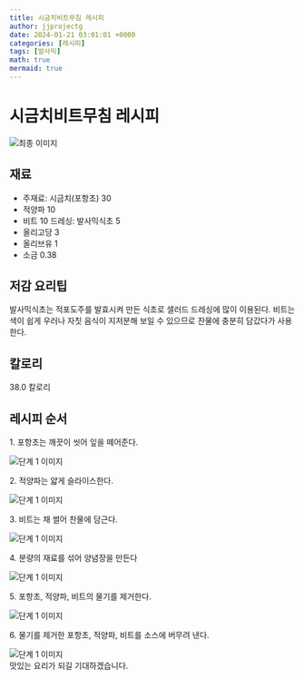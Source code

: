 ```yaml
---
title: 시금치비트무침 레시피
author: jjprojectg
date: 2024-01-21 03:01:01 +0000
categories: [레시피]
tags: [발사믹]
math: true
mermaid: true
---
```

<meta name="og:type" content="website"/>
<meta charset="UTF-8"/>
<div class="header">
  <h1>시금치비트무침 레시피</h1>
</div>

<div class="container my-4">
  <div class="row">
    <div class="col-12 col-md-6">
      <div class="recipe-image">
        <img src="http://www.foodsafetykorea.go.kr/uploadimg/20141118/20141118102021_1416273621709.jpg" class="step-image" alt="최종 이미지"/>
      </div>
    </div>
    <div class="col-12 col-md-6">
      <div class="ingredients">
        <h2>재료</h2>
        <ul class="card">
          <li> 주재료: 시금치(포항초) 30 </li>
          <li>  적양파 10 </li>
          <li>  비트 10 드레싱: 발사믹식초 5 </li>
          <li>  올리고당 3 </li>
          <li>  올리브유 1 </li>
          <li>  소금 0.38 </li>
</ul>
      </div>
    </div>
    <div class="col-12 col-md-6">
      <div class="ingredients">
        <h2>저감 요리팁</h2>
        <div class="card"> 
          <p>
            발사믹식초는 적포도주를 발효시켜 만든 식초로 샐러드 드레싱에 많이 이용된다. 비트는 색이 쉽게 우러나 자칫 음식이 지저분해 보일 수 있으므로 찬물에 충분히 담갔다가 사용한다.
          </p>
        </div>
      </div>
      <div class="ingredients">
        <h2>칼로리</h2>
        <div class="card"> 
          <p>
            38.0 칼로리
          </p>
        </div>
      </div>
    </div>
  </div>

  <h2 class="my-4">레시피 순서</h2>
  <div class="card recipe-card">
    <div class="card-body recipe-step">
      <p class="card-text step-description">1. 포항초는 깨끗이 씻어 잎을 떼어준다.</p>
      <img src="http://www.foodsafetykorea.go.kr/uploadimg/cook/756-1.jpg" alt="단계 1 이미지" class="step-image"/>
    </div>
  </div>
  <div class="card recipe-card">
    <div class="card-body recipe-step">
      <p class="card-text step-description">2. 적양파는 얇게 슬라이스한다.</p>
      <img src="http://www.foodsafetykorea.go.kr/uploadimg/cook/756-2.jpg" alt="단계 1 이미지" class="step-image"/>
    </div>
  </div>
  <div class="card recipe-card">
    <div class="card-body recipe-step">
      <p class="card-text step-description">3. 비트는 채 썰어 찬물에 담근다.</p>
      <img src="http://www.foodsafetykorea.go.kr/uploadimg/cook/756-3.jpg" alt="단계 1 이미지" class="step-image"/>
    </div>
  </div>
  <div class="card recipe-card">
    <div class="card-body recipe-step">
      <p class="card-text step-description">4. 분량의 재료를 섞어 양념장을 만든다</p>
      <img src="http://www.foodsafetykorea.go.kr/uploadimg/cook/756-4.jpg" alt="단계 1 이미지" class="step-image"/>
    </div>
  </div>
  <div class="card recipe-card">
    <div class="card-body recipe-step">
      <p class="card-text step-description">5. 포항초, 적양파, 비트의 물기를 제거한다.</p>
      <img src="http://www.foodsafetykorea.go.kr/uploadimg/cook/756-5.jpg" alt="단계 1 이미지" class="step-image"/>
    </div>
  </div>
  <div class="card recipe-card">
    <div class="card-body recipe-step">
      <p class="card-text step-description">6. 물기를 제거한 포항초, 적양파, 비트를 소스에 버무려 낸다.</p>
      <img src="http://www.foodsafetykorea.go.kr/uploadimg/cook/756-6.jpg" alt="단계 1 이미지" class="step-image"/>
    </div>
  </div>

</div>
맛있는 요리가 되길 기대하겠습니다.
